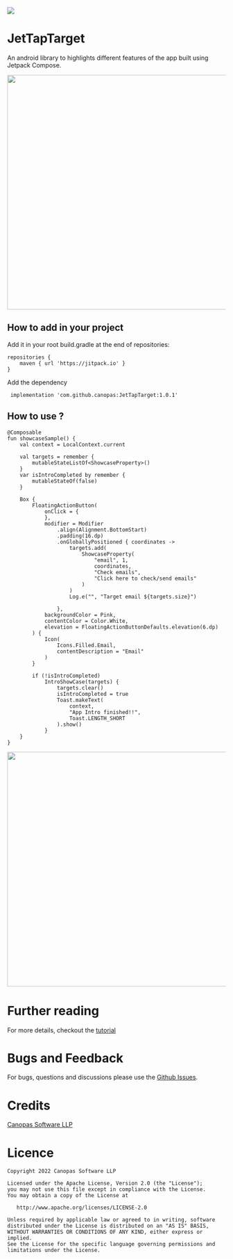 <img src="https://github.com/canopas/JetTapTarget/blob/master/gif/4-%20intro%20showcase.jpg" />

# JetTapTarget
An android library to highlights different features of the app built using Jetpack Compose.

<img src="https://github.com/canopas/JetTapTarget/blob/master/gif/Peek%202022-02-02%2019-38.gif" height="540" />

## How to add in your project
Add it in your root build.gradle at the end of repositories:
```
repositories {
    maven { url 'https://jitpack.io' }
}
  ```
  
Add the dependency
```
 implementation 'com.github.canopas:JetTapTarget:1.0.1'
```

## How to use ?
```
@Composable
fun showcaseSample() {
    val context = LocalContext.current

    val targets = remember {
        mutableStateListOf<ShowcaseProperty>()
    }
    var isIntroCompleted by remember {
        mutableStateOf(false)
    }

    Box {
        FloatingActionButton(
            onClick = {
            },
            modifier = Modifier
                .align(Alignment.BottomStart)
                .padding(16.dp)
                .onGloballyPositioned { coordinates ->
                    targets.add(
                        ShowcaseProperty(
                            "email", 1,
                            coordinates,
                            "Check emails",
                            "Click here to check/send emails"
                        )
                    )
                    Log.e("", "Target email ${targets.size}")

                },
            backgroundColor = Pink,
            contentColor = Color.White,
            elevation = FloatingActionButtonDefaults.elevation(6.dp)
        ) {
            Icon(
                Icons.Filled.Email,
                contentDescription = "Email"
            )
        }

        if (!isIntroCompleted)
            IntroShowCase(targets) {
                targets.clear()
                isIntroCompleted = true
                Toast.makeText(
                    context,
                    "App Intro finished!!",
                    Toast.LENGTH_SHORT
                ).show()
            }
    }
}   
```
<img src="https://github.com/canopas/JetTapTarget/blob/master/gif/Peek%202022-02-03%2010-40.gif" height="540" />

# Further reading
For more details, checkout the [tutorial]()

# Bugs and Feedback
For bugs, questions and discussions please use the [Github Issues](https://github.com/canopas/JetTapTarget/issues).

# Credits

[Canopas Software LLP](https://canopas.com/)

# Licence

```
Copyright 2022 Canopas Software LLP

Licensed under the Apache License, Version 2.0 (the "License");
you may not use this file except in compliance with the License.
You may obtain a copy of the License at

   http://www.apache.org/licenses/LICENSE-2.0

Unless required by applicable law or agreed to in writing, software
distributed under the License is distributed on an "AS IS" BASIS,
WITHOUT WARRANTIES OR CONDITIONS OF ANY KIND, either express or implied.
See the License for the specific language governing permissions and
limitations under the License.
```
